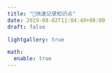 ```yaml
---
title: "💬快速记录知识点"
date: 2019-08-02T11:04:49+08:00
draft: false

lightgallery: true

math:
  enable: true
---
```

